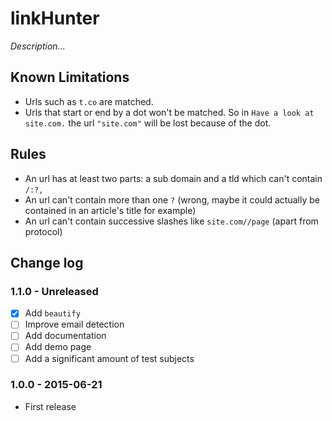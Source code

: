 # linkHunter

*Description...*



## Known Limitations

* Urls such as `t.co` are matched.
* Urls that start or end by a dot won't be matched. So in `Have a look at site.com.` the url `"site.com"` will be lost because of the dot.


## Rules

* An url has at least two parts: a sub domain and a tld which can't contain `/:?,`
* An url can't contain more than one `?` (wrong, maybe it could actually be contained in an article's title for example)
* An url can't contain successive slashes like `site.com//page` (apart from protocol)


## Change log

### 1.1.0 - Unreleased

* [x] Add `beautify`
* [ ] Improve email detection
* [ ] Add documentation
* [ ] Add demo page
* [ ] Add a significant amount of test subjects

### 1.0.0 - 2015-06-21

* First release